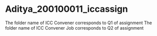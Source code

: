 # Aditya_200100011_iccassign

The folder name of ICC Convener corresponds to Q1 of assignment
The folder name of ICC Convener Job corresponds to Q2 of assignment
